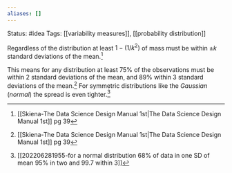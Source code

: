 ```yaml
---
aliases: []
---
```

Status: #idea
Tags: [[variability measures]], [[probability distribution]]

Regardless of the distribution at least $1-(1/k^2)$ of mass must be within $\pm k$ standard deviations of the mean.[^1] 

This means for any distribution at least 75% of the observations must be within 2 standard deviations of the mean, and 89% within 3 standard deviations of the mean.[^1]
For symmetric distributions like the *Gaussian* (*normal*) the spread is even tighter.[^2]
[^1]: [[Skiena-The Data Science  Design Manual 1st|The Data Science Design Manual 1st]] pg 39
[^2]:[[202206281955-for a normal distribution 68% of data in one SD of mean 95% in two and 99.7 within 3]]